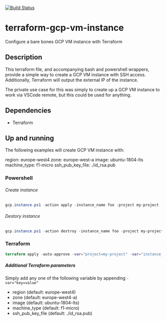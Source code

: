 [![Build Status](https://travis-ci.org/luksi1/terraform-gcp-vm-instance.svg?branch=master)](https://travis-ci.org/luksi1/terraform-gcp-vm-instance)

# terraform-gcp-vm-instance
Configure a bare bones GCP VM instance with Terraform

## Description
This terraform file, and accompanying bash and powershell wrappers, provide a simple way to create a GCP VM instance with SSH access. Additionally, Terraform will output the external IP of the instance.

The private use case for this was simply to create up a GCP VM instance to work via VSCode remote, but this could be used for anything.

## Dependencies
- Terraform

## Up and running
The following examples will create GCP VM instance with:

region: europe-west4
zone: europe-west-a
image: ubuntu-1804-lts
machine_type: f1-micro
ssh_pub_key_file: ./id_rsa.pub

### Powershell

###### Create instance
```powershell
gcp.instance.ps1 -action apply -instance_name foo -project my-project -credential secrets/my.json
```

###### Destory instance
```powershell
gcp.instance.ps1 -action destroy -instance_name foo -project my-project -credential secrets/my.json
```

### Terraform
```terraform
terraform apply -auto-approve -var="project=my-project" -var="instance_name=foo" -var="credentials=./secrets/my.json"
```

##### Additional Terraform parameters
Simply add any one of the following variable by appending `-var="key=value"`

- region (default: europe-west4)
- zone (default: europe-west4-a)
- image (default: ubuntu-1804-lts)
- machine_type (default: f1-micro)
- ssh_pub_key_file (default: ./id_rsa.pub)
